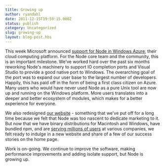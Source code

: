 ```yaml
---
title: Growing up
author: ryandahl
date: 2011-12-15T19:59:15.000Z
status: publish
category: Uncategorized
slug: growing-up
layout: blog-post.hbs
---
```


This week Microsoft announced [support for Node in Windows Azure](https://www.windowsazure.com/en-us/develop/nodejs/), their cloud computing platform. For the Node core team and the community, this is an important milestone. We've worked hard over the past six months reworking Node's machinery to support IO completion ports and Visual Studio to provide a good native port to Windows. The overarching goal of the port was to expand our user base to the largest number of developers. Happily, this has paid off in the form of being a first class citizen on Azure. Many users who would have never used Node as a pure Unix tool are now up and running on the Windows platform. More users translates into a deeper and better ecosystem of modules, which makes for a better experience for everyone.

We also redesigned [our website](https://nodejs.org/) - something that we've put off for a long time because we felt that Node was too nascent to dedicate marketing to it. But now that we have binary distributions for Macintosh and Windows, have bundled npm, and are [serving millions of users](https://twitter.com/#!/mranney/status/145778414165569536) at various companies, we felt ready to indulge in a new website and share of a few of our success stories on the home page.

Work is on-going. We continue to improve the software, making performance improvements and adding isolate support, but Node is growing up.
